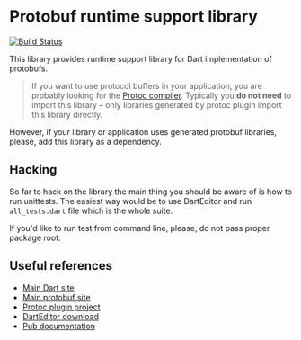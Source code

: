 Protobuf runtime support library
================================

[![Build Status](https://drone.io/github.com/dart-lang/dart-protobuf/status.png)](https://drone.io/github.com/dart-lang/dart-protobuf/latest)

This library provides runtime support library for Dart implementation
of protobufs.

> If you want to use protocol buffers in your application, you are probably looking for the
> [Protoc compiler](https://github.com/dart-lang/dart-protoc-plugin).
> Typically you **do not need** to import this library – only libraries generated by
> protoc plugin import this library directly.

However, if your library or application uses generated protobuf libraries,
please, add this library as a dependency.

Hacking
-------

So far to hack on the library the main thing you should be aware of is how
to run unittests.  The easiest way would be to use DartEditor and run
`all_tests.dart` file which is the whole suite.

If you'd like to run test from command line, please, do not pass proper
package root.

Useful references
-----------------

* [Main Dart site](http://www.dartlang.org)
* [Main protobuf site](https://code.google.com/p/protobuf)
* [Protoc plugin project](https://github.com/dart-lang/dart-protoc-plugin)
* [DartEditor download](http://www.dartlang.org)
* [Pub documentation](http://pub.dartlang.org/doc)
